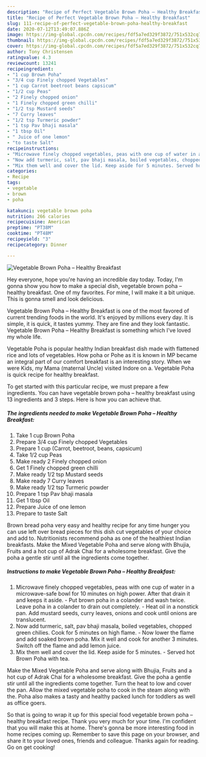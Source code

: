 ```yaml
---
description: "Recipe of Perfect Vegetable Brown Poha – Healthy Breakfast"
title: "Recipe of Perfect Vegetable Brown Poha – Healthy Breakfast"
slug: 111-recipe-of-perfect-vegetable-brown-poha-healthy-breakfast
date: 2020-07-12T13:49:07.886Z
image: https://img-global.cpcdn.com/recipes/fdf5a7ed329f3872/751x532cq70/vegetable-brown-poha-healthy-breakfast-recipe-main-photo.jpg
thumbnail: https://img-global.cpcdn.com/recipes/fdf5a7ed329f3872/751x532cq70/vegetable-brown-poha-healthy-breakfast-recipe-main-photo.jpg
cover: https://img-global.cpcdn.com/recipes/fdf5a7ed329f3872/751x532cq70/vegetable-brown-poha-healthy-breakfast-recipe-main-photo.jpg
author: Tony Christensen
ratingvalue: 4.3
reviewcount: 13241
recipeingredient:
- "1 cup Brown Poha"
- "3/4 cup Finely chopped Vegetables"
- "1 cup Carrot beetroot beans capsicum"
- "1/2 cup Peas"
- "2 Finely chopped onion"
- "1 Finely chopped green chilli"
- "1/2 tsp Mustard seeds"
- "7 Curry leaves"
- "1/2 tsp Turmeric powder"
- "1 tsp Pav bhaji masala"
- "1 tbsp Oil"
- " Juice of one lemon"
- "to taste Salt"
recipeinstructions:
- "Microwave finely chopped vegetables, peas with one cup of water in a microwave-safe bowl for 10 minutes on high power. After that drain it and keeps it aside. Put brown poha in a colander and wash twice. Leave poha in a colander to drain out completely. Heat oil in a nonstick pan. Add mustard seeds, curry leaves, onions and cook until onions are translucent."
- "Now add turmeric, salt, pav bhaji masala, boiled vegetables, chopped green chilies. Cook for 5 minutes on high flame. Now lower the flame and add soaked brown poha. Mix it well and cook for another 3 minutes. Switch off the flame and add lemon juice."
- "Mix them well and cover the lid. Keep aside for 5 minutes. Served hot Brown Poha with tea."
categories:
- Recipe
tags:
- vegetable
- brown
- poha

katakunci: vegetable brown poha 
nutrition: 266 calories
recipecuisine: American
preptime: "PT38M"
cooktime: "PT48M"
recipeyield: "3"
recipecategory: Dinner

---
```



![Vegetable Brown Poha – Healthy Breakfast](https://img-global.cpcdn.com/recipes/fdf5a7ed329f3872/751x532cq70/vegetable-brown-poha-healthy-breakfast-recipe-main-photo.jpg)

Hey everyone, hope you're having an incredible day today. Today, I'm gonna show you how to make a special dish, vegetable brown poha – healthy breakfast. One of my favorites. For mine, I will make it a bit unique. This is gonna smell and look delicious.

Vegetable Brown Poha – Healthy Breakfast is one of the most favored of current trending foods in the world. It's enjoyed by millions every day. It is simple, it is quick, it tastes yummy. They are fine and they look fantastic. Vegetable Brown Poha – Healthy Breakfast is something which I've loved my whole life.

Vegetable Poha is popular healthy Indian breakfast dish made with flattened rice and lots of vegetables. How poha or Pohe as it is known in MP became an integral part of our comfort breakfast is an interesting story. When we were Kids, my Mama (maternal Uncle) visited Indore on a. Vegetable Poha is quick recipe for healthy breakfast.


To get started with this particular recipe, we must prepare a few ingredients. You can have vegetable brown poha – healthy breakfast using 13 ingredients and 3 steps. Here is how you can achieve that.

<!--inarticleads1-->

##### The ingredients needed to make Vegetable Brown Poha – Healthy Breakfast:

1. Take 1 cup Brown Poha
1. Prepare 3/4 cup Finely chopped Vegetables
1. Prepare 1 cup (Carrot, beetroot, beans, capsicum)
1. Take 1/2 cup Peas
1. Make ready 2 Finely chopped onion
1. Get 1 Finely chopped green chilli
1. Make ready 1/2 tsp Mustard seeds
1. Make ready 7 Curry leaves
1. Make ready 1/2 tsp Turmeric powder
1. Prepare 1 tsp Pav bhaji masala
1. Get 1 tbsp Oil
1. Prepare  Juice of one lemon
1. Prepare to taste Salt


Brown bread poha very easy and healthy recipe for any time hunger you can use left over bread pieces for this dish cut vegetables of your choice and add to. Nutritionists recommend poha as one of the healthiest Indian breakfasts. Make the Mixed Vegetable Poha and serve along with Bhujia, Fruits and a hot cup of Adrak Chai for a wholesome breakfast. Give the poha a gentle stir until all the ingredients come together. 

<!--inarticleads2-->

##### Instructions to make Vegetable Brown Poha – Healthy Breakfast:

1. Microwave finely chopped vegetables, peas with one cup of water in a microwave-safe bowl for 10 minutes on high power. After that drain it and keeps it aside. - Put brown poha in a colander and wash twice. Leave poha in a colander to drain out completely. - Heat oil in a nonstick pan. Add mustard seeds, curry leaves, onions and cook until onions are translucent.
1. Now add turmeric, salt, pav bhaji masala, boiled vegetables, chopped green chilies. Cook for 5 minutes on high flame. - Now lower the flame and add soaked brown poha. Mix it well and cook for another 3 minutes. Switch off the flame and add lemon juice.
1. Mix them well and cover the lid. Keep aside for 5 minutes. - Served hot Brown Poha with tea.


Make the Mixed Vegetable Poha and serve along with Bhujia, Fruits and a hot cup of Adrak Chai for a wholesome breakfast. Give the poha a gentle stir until all the ingredients come together. Turn the heat to low and cover the pan. Allow the mixed vegetable poha to cook in the steam along with the. Poha also makes a tasty and healthy packed lunch for toddlers as well as office goers. 

So that is going to wrap it up for this special food vegetable brown poha – healthy breakfast recipe. Thank you very much for your time. I'm confident that you will make this at home. There's gonna be more interesting food in home recipes coming up. Remember to save this page on your browser, and share it to your loved ones, friends and colleague. Thanks again for reading. Go on get cooking!
